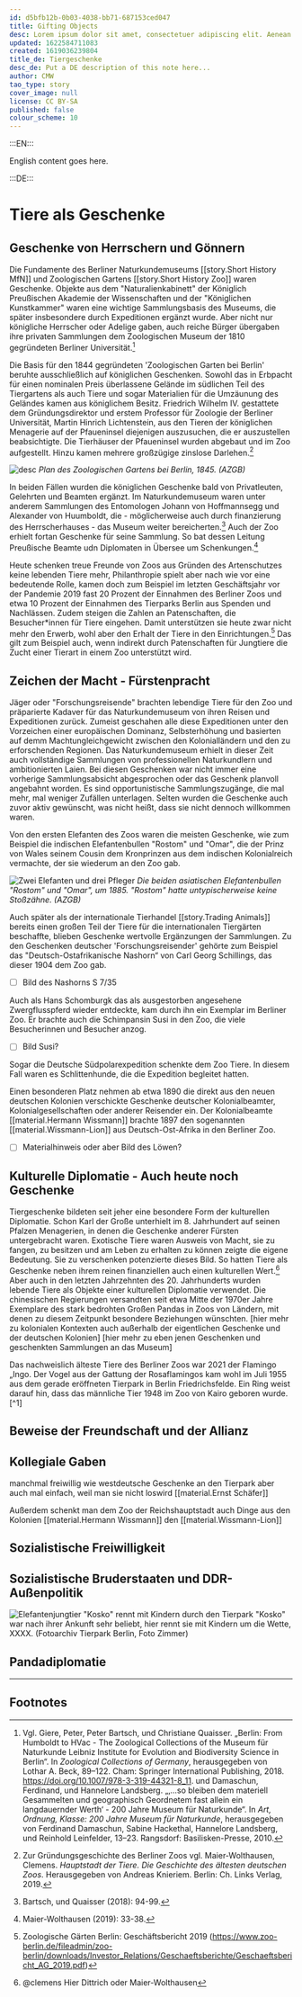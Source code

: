 ```yaml
---
id: d5bfb12b-0b03-4038-bb71-687153ced047
title: Gifting Objects
desc: Lorem ipsum dolor sit amet, consectetuer adipiscing elit. Aenean commodo ligula eget dolor. Aenean massa. Cum sociis natoque penatibus et magnis dis parturient montes, nascetur ridiculus mus. Donec quam felis, ultricies nec, pellentesque eu, pretium quis, sem. Nulla consequat massa quis enim.
updated: 1622584711083
created: 1619036239804
title_de: Tiergeschenke
desc_de: Put a DE description of this note here...
author: CMW
tao_type: story
cover_image: null
license: CC BY-SA
published: false
colour_scheme: 10
---
```


:::EN:::

English content goes here.

:::DE:::

# Tiere als Geschenke

## Geschenke von Herrschern und Gönnern

Die Fundamente des Berliner Naturkundemuseums [[story.Short History MfN]] und Zoologischen Gartens [[story.Short History Zoo]] waren Geschenke. Objekte aus dem "Naturalienkabinett" der Königlich Preußischen Akademie der Wissenschaften und der "Königlichen Kunstkammer" waren eine wichtige Sammlungsbasis des Museums, die später insbesondere durch Expeditionen ergänzt wurde. Aber nicht nur königliche Herrscher oder Adelige gaben, auch reiche Bürger übergaben ihre privaten Sammlungen dem Zoologischen Museum der 1810 gegründeten Berliner Universität.[^gifts1]

Die Basis für den 1844 gegründeten 'Zoologischen Garten bei Berlin' beruhte ausschließlich auf königlichen Geschenken. Sowohl das in Erbpacht für einen nominalen Preis überlassene Gelände im südlichen Teil des Tiergartens als auch Tiere und sogar Materialien für die Umzäunung des Geländes kamen aus königlichem Besitz. Friedrich Wilhelm IV. gestattete dem Gründungsdirektor und erstem Professor für Zoologie der Berliner Universität, Martin Hinrich Lichtenstein, aus den Tieren der königlichen Menagerie auf der Pfaueninsel diejenigen auszusuchen, die er auszustellen beabsichtigte. Die Tierhäuser der Pfaueninsel wurden abgebaut und im Zoo aufgestellt. Hinzu kamen mehrere großzügige zinslose Darlehen.[^gifts2]

![desc](/images/cmw/Zooplan_1845.jpg)
*Plan des Zoologischen Gartens bei Berlin, 1845. (AZGB)*

In beiden Fällen wurden die königlichen Geschenke bald von Privatleuten, Gelehrten und Beamten ergänzt. Im Naturkundemuseum waren unter anderem Sammlungen des Entomologen Johann von Hoffmannsegg und Alexander von Huumboldt, die - möglicherweise auch durch finanzierung des Herrscherhauses - das Museum weiter bereicherten.[^gifts3] Auch der Zoo erhielt fortan Geschenke für seine Sammlung. So bat dessen Leitung Preußische Beamte udn Diplomaten in Übersee um Schenkungen.[^gifts4]

Heute schenken treue Freunde von Zoos aus Gründen des Artenschutzes keine lebenden Tiere mehr, Philanthropie spielt aber nach wie vor eine bedeutende Rolle, kamen doch zum Beispiel im letzten Geschäftsjahr vor der Pandemie 2019 fast 20 Prozent der Einnahmen des Berliner Zoos und etwa 10 Prozent der Einnahmen des Tierparks Berlin aus Spenden und Nachlässen. Zudem steigen die Zahlen an Patenschaften, die Besucher\*innen für Tiere eingehen. Damit unterstützen sie heute zwar nicht mehr den Erwerb, wohl aber den Erhalt der Tiere in den Einrichtungen.[^donations] Das gilt zum Beispiel auch, wenn indirekt durch Patenschaften für Jungtiere die Zucht einer Tierart in einem Zoo unterstützt wird.

## Zeichen der Macht - Fürstenpracht

Jäger oder "Forschungsreisende" brachten lebendige Tiere für den Zoo und präparierte Kadaver für das Naturkundemuseum von ihren Reisen und Expeditionen zurück. Zumeist geschahen alle diese Expeditionen unter den Vorzeichen einer europäischen Dominanz, Selbsterhöhung und basierten auf demm Machtungleichgewicht zwischen den Kolonialländern und den zu erforschenden Regionen.
Das Naturkundemuseum erhielt in dieser Zeit auch vollständige Sammlungen von professionellen Naturkundlern und ambitionierten Laien. Bei diesen Geschenken war nicht immer eine vorherige Sammlungsabsicht abgesprochen oder das Geschenk planvoll angebahnt worden. Es sind opportunistische Sammlungszugänge, die mal mehr, mal weniger Zufällen unterlagen. Selten wurden die Geschenke auch zuvor aktiv gewünscht, was nicht heißt, dass sie nicht dennoch willkommen waren.

Von den ersten Elefanten des Zoos waren die meisten Geschenke, wie zum Beispiel die indischen Elefantenbullen "Rostom" und "Omar", die der Prinz von Wales seinem Cousin dem Kronprinzen aus dem indischen Kolonialreich vermachte, der sie wiederum an den Zoo gab.

![Zwei Elefanten und drei Pfleger](/images/cmw/Elefant_Omar.jpg)
*Die beiden asiatischen Elefantenbullen "Rostom" und "Omar", um 1885. "Rostom" hatte untypischerweise keine Stoßzähne. (AZGB)*

Auch später als der internationale Tierhandel [[story.Trading Animals]] bereits einen großen Teil der Tiere für die internationalen Tiergärten beschaffte, blieben Geschenke wertvolle Ergänzungen der Sammlungen. Zu den Geschenken deutscher 'Forschungsreisender' gehörte zum Beispiel das "Deutsch-Ostafrikanische Nashorn“ von Carl Georg Schillings, das dieser 1904 dem Zoo gab.

- [ ] Bild des Nashorns S 7/35

Auch als  Hans Schomburgk das als ausgestorben angesehene Zwergflusspferd wieder entdeckte, kam durch ihn ein Exemplar im Berliner Zoo. Er brachte auch die Schimpansin Susi in den Zoo, die viele Besucherinnen und Besucher anzog.

- [ ] Bild Susi?

Sogar die Deutsche Südpolarexpedition schenkte dem Zoo Tiere. In diesem Fall waren es Schlittenhunde, die die Expedition begleitet hatten.

Einen besonderen Platz nehmen ab etwa 1890 die direkt aus den neuen deutschen Kolonien verschickte Geschenke deutscher Kolonialbeamter, Kolonialgesellschaften oder anderer Reisender ein. Der Kolonialbeamte [[material.Hermann Wissmann]] brachte 1897 den sogenannten [[material.Wissmann-Lion]] aus Deutsch-Ost-Afrika in den Berliner Zoo.

- [ ] Materialhinweis oder aber Bild des Löwen? 

## Kulturelle Diplomatie - Auch heute noch Geschenke

Tiergeschenke bildeten seit jeher eine besondere Form der kulturellen Diplomatie. Schon Karl der Große unterhielt im 8. Jahrhundert auf seinen Pfalzen Menagerien, in denen die Geschenke anderer Fürsten untergebracht waren. Exotische Tiere waren Ausweis von Macht, sie zu fangen, zu besitzen und am Leben zu erhalten zu können zeigte die eigene Bedeutung. Sie zu verschenken potenzierte dieses Bild. So hatten Tiere als Geschenke neben ihrem reinen finanziellen auch einen kulturellen Wert.[^culturald1] Aber auch in den letzten Jahrzehnten des 20. Jahrhunderts wurden lebende Tiere als Objekte einer kulturellen Diplomatie verwendet. Die chinesischen Regierungen versandten seit etwa Mitte der 1970er Jahre Exemplare des stark bedrohten Großen Pandas in Zoos von Ländern, mit denen zu diesem Zeitpunkt besondere Beziehungen wünschten.
[hier mehr zu kolonialen Kontexten auch außerhalb der eigentlichen Geschenke und der deutschen Kolonien]
[hier mehr zu eben jenen Geschenken und geschenkten Sammlungen an das Museum]

Das nachweislich älteste Tiere des Berliner Zoos war 2021 der Flamingo „Ingo. Der Vogel aus der Gattung der Rosaflamingos kam wohl im Juli 1955 aus dem gerade eröffneten Tierpark in Berlin Friedrichsfelde. Ein Ring weist darauf hin, dass das männliche Tier 1948 im Zoo von Kairo geboren wurde.[^1]


## Beweise der Freundschaft und der Allianz

## Kollegiale Gaben

manchmal freiwillig wie westdeutsche Geschenke an den Tierpark aber auch mal einfach, weil man sie nicht loswird [[material.Ernst Schäfer]]

Außerdem schenkt man dem Zoo der Reichshauptstadt auch Dinge aus den Kolonien [[material.Hermann Wissmann]] den [[material.Wissmann-Lion]]


## Sozialistische Freiwilligkeit

## Sozialistische Bruderstaaten und DDR-Außenpolitik

![Elefantenjungtier "Kosko" rennt mit Kindern durch den Tierpark](/images/cmw/Kosko-1958-Zimmer.jpg)
"Kosko" war nach ihrer Ankunft sehr beliebt, hier rennt sie mit Kindern um die Wette, XXXX. (Fotoarchiv Tierpark Berlin, Foto Zimmer)


## Pandadiplomatie

---

## Footnotes

[^gifts1]: Vgl. Giere, Peter, Peter Bartsch, und Christiane Quaisser. „Berlin: From Humboldt to HVac - The Zoological Collections of the Museum für Naturkunde Leibniz Institute for Evolution and Biodiversity Science in Berlin“. In _Zoological Collections of Germany_, herausgegeben von Lothar A. Beck, 89–122. Cham: Springer International Publishing, 2018. https://doi.org/10.1007/978-3-319-44321-8_11.
und Damaschun, Ferdinand, und Hannelore Landsberg. „‚...so bleiben dem materiell Gesammelten und geographisch Geordnetem fast allein ein langdauernder Werth‘ - 200 Jahre Museum für Naturkunde“. In _Art, Ordnung, Klasse: 200 Jahre Museum für Naturkunde_, herausgegeben von Ferdinand Damaschun, Sabine Hackethal, Hannelore Landsberg, und Reinhold Leinfelder, 13–23. Rangsdorf: Basilisken-Presse, 2010.

[^gifts2]: Zur Gründungsgeschichte des Berliner Zoos vgl. Maier-Wolthausen, Clemens. _Hauptstadt der Tiere. Die Geschichte des ältesten deutschen Zoos_. Herausgegeben von Andreas Knieriem. Berlin: Ch. Links Verlag, 2019.

[^gifts3]: Bartsch, und Quaisser (2018): 94-99.

[^gifts4]: Maier-Wolthausen (2019): 33-38.

[^colonial1]: Geschäftsberichte über die Jahre 1891-1914, hier insb. Geschäftsbericht über das Jahr 1907.

[^expeditions1]: Eckert, Carsten. „Ein U-Boot für die Wissenschaft - Mäzenatentum im Kaiserreich, Aspekte aus dem Nachlass von Walther Arndt“. In _Art, Ordnung, Klasse: 200 Jahre Museum für Naturkunde_, herausgegeben von Ferdinand Damaschun, Sabine Hackethal, Hannelore Landsberg, und Reinhold Leinfelder, 170–75. Rangsdorf: Basilisken-Presse, 2010.

[^expeditions2]: Heinroth, Katharina. _Oskar Heinroth_. Bd. 35. Große Naturforscher. Stuttgart: Wissenschaftliche Verlagsgesellschaft, 1971: 169.

[^culturald1]: @clemens Hier Dittrich oder Maier-Wolthausen

[^donations]: Zoologische Gärten Berlin: Geschäftsbericht 2019 (https://www.zoo-berlin.de/fileadmin/zoo-berlin/downloads/Investor_Relations/Geschaeftsberichte/Geschaeftsbericht_AG_2019.pdf)

